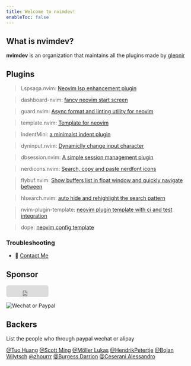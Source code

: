 ```yaml
---
title: Welcome to nvimdev!
enableToc: false
---
```


## What is nvimdev?

**nvimdev** is an organization that maintains all the plugins made by [glepnir](https://github.com/glepnir)

## Plugins

> Lspsaga.nvim: [Neovim lsp enhancement plugin](lspsaga/)

> dashboard-nvim: [fancy neovim start screen](dashboard/)

> guard.nvim: [Async format and linting utility for neovim](guard/)

> template.nvim: [Template for neovim](template/)

> IndentMini: [a minimalst indent plugin](indentmini/)

> dyninput.nvim: [Dynamiclly change input character](dyninput/)

> dbsession.nvim: [A simple session management plugin](dbsession/)

> nerdicons.nvim: [Search, copy and paste nerdfont icons](nerdicons/)

> flybuf.nvim: [Show buffers list in float window and quickly navigate between](flybuf/)

> hlsearch.nvim: [auto hide and rehighlight the search pattern](hlsearch/)

> nvim-plugin-template: [neovim plugin template with ci and test integration](nvim-plugin-template/)

> dope: [neovim config template](dope/)

### Troubleshooting

- 👀 <a href="mailto:glepnir.neovim.pro">Contact Me</a>

## Sponsor

<iframe src="https://github.com/sponsors/glepnir/button" title="Sponsor glepnir" height="32" width="114" style="border: 0; border-radius: 6px;"></iframe>

![Wechat or Paypal](/donate.png)

## Backers

List the people who through paypal wechat or alipay

[@Tuo Huang](https://github.com/youngtuotuo)
[@Scott Ming](https://github.com/scottming)
[@Möller Lukas](https://github.com/lmllrjr)
[@HendrikPetertje](https://github.com/HendrikPetertje)
[@Bojan Wilytsch](https://github.com/bwilytsch)
[@zhourrr](https://github.com/zhourrr)
[@Burgess Darrion](https://github.com/ca-mantis-shrimp)
[@Ceserani Alessandro](https://github.com/al-ce)
